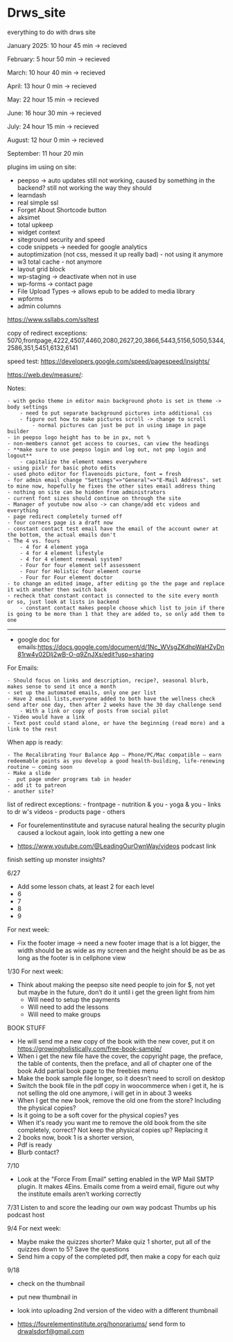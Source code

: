 # Drws_site
everything to do with drws site

January 2025: 10 hour 45 min -> recieved

February: 5 hour 50 min -> recieved

March: 10 hour 40 min -> recieved

April: 13 hour 0 min -> recieved

May: 22 hour 15 min -> recieved

June: 16 hour 30 min -> recieved

July: 24 hour 15 min -> recieved

August: 12 hour 0 min -> recieved

September: 11 hour 20 min

plugins im using on site:

- peepso -> auto updates still not working, caused by something in the backend? still not working the way they should
- learndash 
- real simple ssl 
- Forget About Shortcode button 
- aksimet
- total upkeep
- widget context
- siteground security and speed
- code snippets -> needed for google analytics
- autoptimization (not css, messed it up really bad) - not using it anymore
- w3 total cache - not anymore
- layout grid block
- wp-staging -> deactivate when not in use
- wp-forms -> contact page
- File Upload Types -> allows epub to be added to media library
- wpforms
- admin columns

https://www.ssllabs.com/ssltest

copy of redirect exceptions: 5070,frontpage,4222,4507,4460,2080,2627,20,3866,5443,5156,5050,5344,2586,351,5451,6132,6141

speed test:
https://developers.google.com/speed/pagespeed/insights/

https://web.dev/measure/:

Notes:

	- with gecko theme in editor main background photo is set in theme -> body settings
		- need to put separate background pictures into additional css
		- figure out how to make pictures scroll -> change to scroll
			- normal pictures can just be put in using image in page builder
	- in peepso logo height has to be in px, not %
	- non-members cannot get access to courses, can view the headings 
	- **make sure to use peepso login and log out, not pmp login and logout**
		- capitalize the element names everywhere
	- using pixlr for basic photo edits
	- used photo editor for flavenoids picture, font = fresh
	- for admin email change "Settings"=>"General"=>"E-Mail Address". set to mine now, hopefully he fixes the other sites email address thing
	- nothing on site can be hidden from administrators
	- current font sizes should continue on through the site
	- Manager of youtube now also -> can change/add etc videos and everything
	- page redirect completely turned off
	- four corners page is a draft now
 	- constant contact test email have the email of the account owner at the bottom, the actual emails don't
	- The 4 vs. fours
		- 4 for 4 element yoga
		- 4 for 4 element lifestyle
		- 4 for 4 element renewal system?
		- Four for four element self assessment
		- Four for Holistic four element course
		- Four for Four element doctor
  	- to change an edited image, after editing go the the page and replace it with another then switch back
   	- recheck that constant contact is connected to the site every month or so, just look at lists in backend
    	- constant contact makes people choose which list to join if there is going to be more than 1 that they are added to, so only add them to one
--------------------------------------------------------

- google doc for emails:https://docs.google.com/document/d/1Nc_WVsgZKdhpWaHZyDn81rw4y02Dlj2wB-O-q9ZnJXs/edit?usp=sharing

For Emails:

	- Should focus on links and description, recipe?, seasonal blurb, makes sense to send it once a month
 	- set up the automated emails, only one per list
	- Have 2 email lists,everyone added to both have the wellness check send after one day, then after 2 weeks have the 30 day challenge send
		- With a link or copy of posts from social pilot 
	- Video would have a link
	- Text post could stand alone, or have the beginning (read more) and a link to the rest


When app is ready:

	- The Recalibrating Your Balance App – Phone/PC/Mac compatible – earn redeemable points as you develop a good health-building, life-renewing routine – coming soon
	- Make a slide
	-  put page under programs tab in header
 	- add it to patreon
  	- another site?

list of redirect exceptions:
	- frontpage
 	- nutrition & you
  	- yoga & you
   	- links to dr w's videos
    	- products page
     	- others


 
- For fourelementinstitute and syracuse natural healing the security plugin caused a lockout again, look into getting a new one

- https://www.youtube.com/@LeadingOurOwnWay/videos podcast link

finish setting up monster insights?

6/27
- Add some lesson chats, at least 2 for each level
- 	6
- 	7
- 	8
- 	9

For next week:

- Fix the footer image -> need a new footer image that is a lot bigger, the width should be as wide as my screen and the height should be as be as long as the footer is in cellphone view



1/30
For next week:

- Think about making the peepso site need people to join for $, not yet but maybe in the future, don’t do it until i get the green light from him
	- Will need to setup the payments
	- Will need to add the lessons
	- Will need to make groups 


BOOK STUFF
- He will send me a new copy of the book with the new cover, put it on  https://growingholistically.com/free-book-sample/ 
- When i get the new file have the cover, the copyright page, the preface, the table of contents, then the preface, and all of chapter one of the book
  Add partial book page to the freebies menu
- Make the book sample file longer, so it doesn’t need to scroll on desktop
- Switch the book file in the pdf copy in woocommerce when i get it, he is not selling the old one anymore, i will get in in about 3 weeks
- When I get the new book, remove the old one from the store? Including the physical copies?
- Is it going to be a soft cover for the physical copies? yes
- When it's ready you want me to remove the old book from the site completely, correct? Not keep the physical copies up? Replacing it
- 2 books now, book 1 is a shorter version, 
- Pdf is ready
- Blurb contact?


  

7/10
- Look at the "Force From Email" setting enabled in the WP Mail SMTP plugin. It makes 4Eins. Emails come from a weird email, figure out why the institute emails aren’t working correctly

7/31
Listen to and score the leading our own way podcast
Thumbs up his podcast host

9/4
For next week:

- Maybe make the quizzes shorter? Make quiz 1 shorter, put all of the quizzes down to 5? Save the questions
- Send him a  copy of the completed pdf, then make a copy for each quiz

9/18

- check on the thumbnail
- put new thumbnail in
- look into uploading 2nd version of the video with a different thumbnail

- https://fourelementinstitute.org/honorariums/ send form to drwalsdorf@gmail.com 
